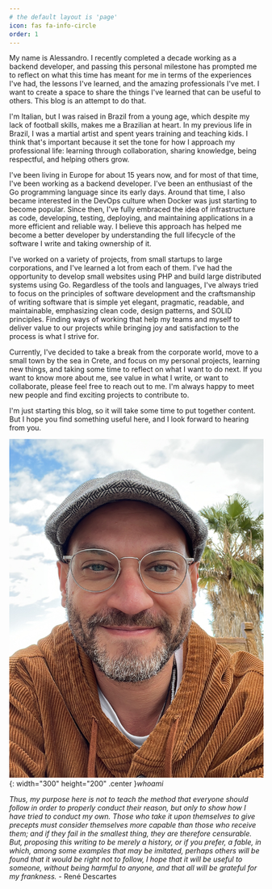 ```yaml
---
# the default layout is 'page'
icon: fas fa-info-circle
order: 1
---
```


My name is Alessandro. I recently completed a decade working as a backend developer, and passing this personal milestone has prompted me to reflect on what this time has meant for me in terms of the experiences I've had, the lessons I've learned, and the amazing professionals I've met. I want to create a space to share the things I've learned that can be useful to others. This blog is an attempt to do that.

I'm Italian, but I was raised in Brazil from a young age, which despite my lack of football skills, makes me a Brazilian at heart. In my previous life in Brazil, I was a martial artist and spent years training and teaching kids. I think that's important because it set the tone for how I approach my professional life: learning through collaboration, sharing knowledge, being respectful, and helping others grow.

I've been living in Europe for about 15 years now, and for most of that time, I've been working as a backend developer. I've been an enthusiast of the Go programming language since its early days. Around that time, I also became interested in the DevOps culture when Docker was just starting to become popular. Since then, I've fully embraced the idea of infrastructure as code, developing, testing, deploying, and maintaining applications in a more efficient and reliable way. I believe this approach has helped me become a better developer by understanding the full lifecycle of the software I write and taking ownership of it.

I've worked on a variety of projects, from small startups to large corporations, and I've learned a lot from each of them. I've had the opportunity to develop small websites using PHP and build large distributed systems using Go. Regardless of the tools and languages, 
I've always tried to focus on the principles of software development and the craftsmanship of writing software that is simple yet elegant, pragmatic, readable, and maintainable, emphasizing clean code, design patterns, and SOLID principles. Finding ways of working that help my teams and myself to deliver value to our projects while bringing joy and satisfaction to the process is what I strive for.

Currently, I've decided to take a break from the corporate world, move to a small town by the sea in Crete, and focus on my personal projects, learning new things, and taking some time to reflect on what I want to do next. If you want to know more about me, see value in what I write, or want to collaborate, please feel free to reach out to me. I'm always happy to meet new people and find exciting projects to contribute to.

I'm just starting this blog, so it will take some time to put together content. But I hope you find something useful here, and I look forward to hearing from you.

![Alessandro](/assets/img/ales1.jpeg){: width="300" height="200" .center }_whoami_

*Thus, my purpose here is not to teach the method that everyone should follow in order to properly conduct their reason, but only to show how I have tried to conduct my own. Those who take it upon themselves to give precepts must consider themselves more capable than those who receive them; and if they fail in the smallest thing, they are therefore censurable. But, proposing this writing to be merely a history, or if you prefer, a fable, in which, among some examples that may be imitated, perhaps others will be found that it would be right not to follow, I hope that it will be useful to someone, without being harmful to anyone, and that all will be grateful for my frankness.* - René Descartes
